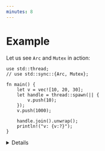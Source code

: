 ```yaml
---
minutes: 8
---
```


# Example

Let us see `Arc` and `Mutex` in action:

```rust,editable,compile_fail
use std::thread;
// use std::sync::{Arc, Mutex};

fn main() {
    let v = vec![10, 20, 30];
    let handle = thread::spawn(|| {
        v.push(10);
    });
    v.push(1000);

    handle.join().unwrap();
    println!("v: {v:?}");
}
```

<details>

Possible solution:

```rust,editable
use std::sync::{Arc, Mutex};
use std::thread;

fn main() {
    let v = Arc::new(Mutex::new(vec![10, 20, 30]));

    let v2 = Arc::clone(&v);
    let handle = thread::spawn(move || {
        let mut v2 = v2.lock().unwrap();
        v2.push(10);
    });

    {
        let mut v = v.lock().unwrap();
        v.push(1000);
    }

    handle.join().unwrap();

    println!("v: {v:?}");
}
```

Notable parts:

- `v` is wrapped in both `Arc` and `Mutex`, because their concerns are
  orthogonal.
  - Wrapping a `Mutex` in an `Arc` is a common pattern to share mutable state
    between threads.
- `v: Arc<_>` needs to be cloned as `v2` before it can be moved into another
  thread. Note `move` was added to the lambda signature.
- Blocks are introduced to narrow the scope of the `LockGuard` as much as
  possible.

</details>
